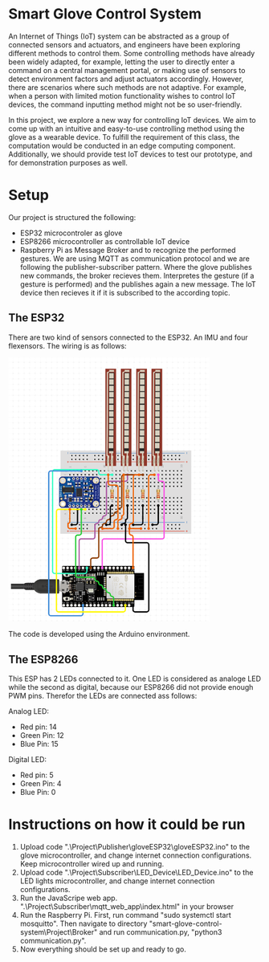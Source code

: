 # Smart Glove Control System

An Internet of Things (IoT) system can be abstracted as a group of connected sensors and actuators, and engineers have been exploring different methods to control them. Some controlling methods have already been widely adapted, for example, letting the user to directly enter a command on a central management portal, or making use of sensors to detect environment factors and adjust actuators accordingly. However, there are scenarios where such methods are not adaptive. For example, when a person with limited motion functionality wishes to control IoT devices, the command inputting method might not be so user-friendly.

In this project, we explore a new way for controlling IoT devices. We aim to come up with an intuitive and easy-to-use controlling method using the glove as a wearable device. To fulfill the requirement of this class, the computation would be conducted in an edge computing component.
Additionally, we should provide test IoT devices to test our prototype, and for demonstration purposes as well.

# Setup
Our project is structured the following:  
- ESP32 microcontroler as glove
- ESP8266 microcontroller as controllable IoT device
- Raspberry Pi as Message Broker and to recognize the performed gestures.
We are using MQTT as communication protocol and we are following the publisher-subscriber pattern. Where the glove publishes new commands, the broker recieves them. Interpretes the gesture (if a gesture is performed) and the publishes again a new message. The IoT device then recieves it if it is subscribed to the according topic.

## The ESP32
There are two kind of sensors connected to the ESP32. An IMU and four flexensors.
The wiring is as follows:

<img src="./Reports and Documents/Glove-circuit.png" width="400px">

The code is developed using the Arduino environment.

## The ESP8266
This ESP has 2 LEDs connected to it. One LED is considered as analoge LED while the second as digital, because our ESP8266 did not provide enough PWM pins. Therefor the LEDs are connected ass follows:

Analog LED:
- Red pin: 14
- Green Pin: 12
- Blue Pin: 15

Digital LED:
- Red pin: 5
- Green Pin: 4
- Blue Pin: 0


# Instructions on how it could be run
1. Upload code ".\Project\Publisher\gloveESP32\gloveESP32.ino" to the glove microcontroller, and change internet connection configurations. Keep microcontroller wired up and running.
2. Upload code ".\Project\Subscriber\LED_Device\LED_Device.ino" to the LED lights microcontroller, and change internet connection configurations.
3. Run the JavaScripe web app. ".\Project\Subscriber\mqtt_web_app\index.html" in your browser
4. Run the Raspberry Pi. First, run command "sudo systemctl start mosquitto". Then navigate to directory "smart-glove-control-system\Project\Broker" and run communication.py, "python3 communication.py".
5. Now everything should be set up and ready to go.

